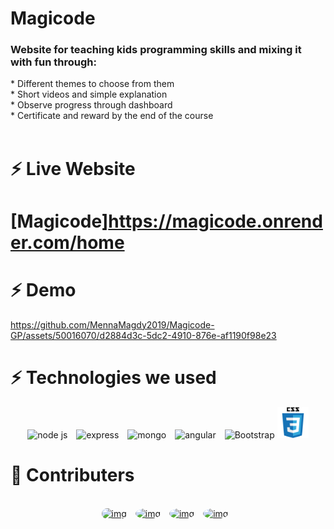 # Magicode
<h3>Website for teaching kids programming skills and mixing it with fun through:</h3> 
* Different themes to choose from them
<br>
* Short videos and simple explanation
<br>
* Observe progress through dashboard 
<br>
* Certificate and reward by the end of the course
<br>
<br>
<h1>⚡ Live Website<h1>

[Magicode]https://magicode.onrender.com/home

<h1>⚡ Demo</h1>

https://github.com/MennaMagdy2019/Magicode-GP/assets/50016070/d2884d3c-5dc2-4910-876e-af1190f98e23

<h1>⚡ Technologies we used </h1>
<div style="margin:auto;text-align:center">
<p align="center">

<img src="https://encrypted-tbn0.gstatic.com/images?q=tbn:ANd9GcSkKLHf_ltsmiHGta9OimtHcYJEl4tCcJKj9g&usqp=CAU" alt="node js" width="80" height="50" style="padding-right:10px"/>
<img src="https://encrypted-tbn0.gstatic.com/images?q=tbn:ANd9GcSKmtAv2G_LoVvYzVphgkaW6W1yj3z0tR7igw&usqp=CAU" alt="express" width="50" height="50" style="padding-right:10px"/>
<img src="https://encrypted-tbn0.gstatic.com/images?q=tbn:ANd9GcSzjPYEr8nIdxYVEHQeWOjiWqHHJ1ISnErtrg&usqp=CAU" alt="mongo" width="50" height="50" style="padding-right:10px"/>
  <img src="https://upload.wikimedia.org/wikipedia/commons/thumb/c/cf/Angular_full_color_logo.svg/1200px-Angular_full_color_logo.svg.png" alt="angular" width="50" height="50" style="padding-right:10px"/>
 <img src="https://encrypted-tbn0.gstatic.com/images?q=tbn:ANd9GcT4QmYBYjqj91Qzjxdz-SYCiv-sg6BdQ424ew&usqp=CAU" alt="Bootstrap" width="50" height="50"/>
 <img src="https://raw.githubusercontent.com/devicons/devicon/master/icons/css3/css3-original-wordmark.svg" alt="css3" width="50" height="50"/> 
  </p>
</div>

<h1>🤝 Contributers</h1>
<br>


<div style="margin:auto; text-align:center">
<a href="https://github.com/MennaMagdy2019" style="border-radius:50%; margin-right:10px;"><img src="https://avatars.githubusercontent.com/u/50016070?s=96&v=4" width="50px" height="50px" style="border-radius:50px" alt="img"></a>
<a href="https://github.com/Alaa-Mostafa" style="border-radius:50%; margin-right:10px;"><img src="https://avatars.githubusercontent.com/u/58535395?v=4" width="50px" height="50px" style="border-radius:100%" alt="img"></a>
<a href="https://github.com/Hadeer-Elsayed" style="border-radius:50%; margin-right:10px;"><img src="https://avatars.githubusercontent.com/u/119134893?v=4" width="50px" height="50px" style="border-radius:100%" alt="img"></a>
<a href="https://github.com/eng-AhmedMahmoud" style="border-radius:50%; margin-right:10px;"><img src="https://avatars.githubusercontent.com/u/78612108?v=4" width="50px" height="50px" style="border-radius:100%" alt="img"></a>
</div>




 





